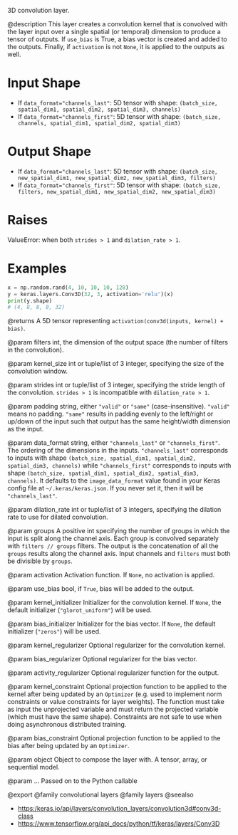 3D convolution layer.

@description
This layer creates a convolution kernel that is convolved with the layer
input over a single spatial (or temporal) dimension to produce a tensor of
outputs. If `use_bias` is True, a bias vector is created and added to the
outputs. Finally, if `activation` is not `None`, it is applied to the
outputs as well.

# Input Shape
- If `data_format="channels_last"`:
    5D tensor with shape:
    `(batch_size, spatial_dim1, spatial_dim2, spatial_dim3, channels)`
- If `data_format="channels_first"`:
    5D tensor with shape:
    `(batch_size, channels, spatial_dim1, spatial_dim2, spatial_dim3)`

# Output Shape
- If `data_format="channels_last"`:
    5D tensor with shape:
    `(batch_size, new_spatial_dim1, new_spatial_dim2, new_spatial_dim3,
    filters)`
- If `data_format="channels_first"`:
    5D tensor with shape:
    `(batch_size, filters, new_spatial_dim1, new_spatial_dim2,
    new_spatial_dim3)`

# Raises
ValueError: when both `strides > 1` and `dilation_rate > 1`.

# Examples
```python
x = np.random.rand(4, 10, 10, 10, 128)
y = keras.layers.Conv3D(32, 3, activation='relu')(x)
print(y.shape)
# (4, 8, 8, 8, 32)
```

@returns
A 5D tensor representing `activation(conv3d(inputs, kernel) + bias)`.

@param filters
int, the dimension of the output space (the number of filters
in the convolution).

@param kernel_size
int or tuple/list of 3 integer, specifying the size of the
convolution window.

@param strides
int or tuple/list of 3 integer, specifying the stride length
of the convolution. `strides > 1` is incompatible with
`dilation_rate > 1`.

@param padding
string, either `"valid"` or `"same"` (case-insensitive).
`"valid"` means no padding. `"same"` results in padding evenly to
the left/right or up/down of the input such that output has the same
height/width dimension as the input.

@param data_format
string, either `"channels_last"` or `"channels_first"`.
The ordering of the dimensions in the inputs. `"channels_last"`
corresponds to inputs with shape
`(batch_size, spatial_dim1, spatial_dim2, spatial_dim3, channels)`
while `"channels_first"` corresponds to inputs with shape
`(batch_size, spatial_dim1, spatial_dim2, spatial_dim3, channels)`.
It defaults to the `image_data_format` value found in your Keras
config file at `~/.keras/keras.json`. If you never set it, then it
will be `"channels_last"`.

@param dilation_rate
int or tuple/list of 3 integers, specifying the dilation
rate to use for dilated convolution.

@param groups
A positive int specifying the number of groups in which the
input is split along the channel axis. Each group is convolved
separately with `filters // groups` filters. The output is the
concatenation of all the `groups` results along the channel axis.
Input channels and `filters` must both be divisible by `groups`.

@param activation
Activation function. If `None`, no activation is applied.

@param use_bias
bool, if `True`, bias will be added to the output.

@param kernel_initializer
Initializer for the convolution kernel. If `None`,
the default initializer (`"glorot_uniform"`) will be used.

@param bias_initializer
Initializer for the bias vector. If `None`, the
default initializer (`"zeros"`) will be used.

@param kernel_regularizer
Optional regularizer for the convolution kernel.

@param bias_regularizer
Optional regularizer for the bias vector.

@param activity_regularizer
Optional regularizer function for the output.

@param kernel_constraint
Optional projection function to be applied to the
kernel after being updated by an `Optimizer` (e.g. used to implement
norm constraints or value constraints for layer weights). The
function must take as input the unprojected variable and must return
the projected variable (which must have the same shape). Constraints
are not safe to use when doing asynchronous distributed training.

@param bias_constraint
Optional projection function to be applied to the
bias after being updated by an `Optimizer`.

@param object
Object to compose the layer with. A tensor, array, or sequential model.

@param ...
Passed on to the Python callable

@export
@family convolutional layers
@family layers
@seealso
+ <https:/keras.io/api/layers/convolution_layers/convolution3d#conv3d-class>
+ <https://www.tensorflow.org/api_docs/python/tf/keras/layers/Conv3D>
